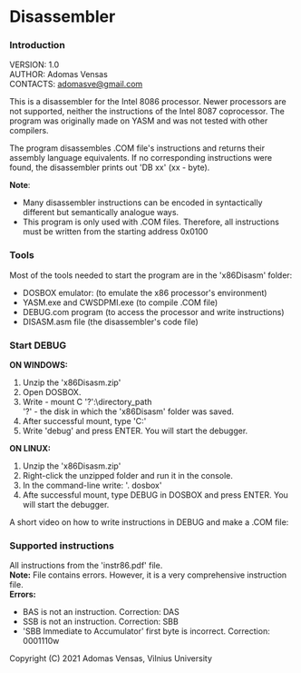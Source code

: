 <h1>Disassembler</h1>
<h3>Introduction</h3>

VERSION: 1.0<br>
AUTHOR: Adomas Vensas<br>
CONTACTS: adomasve@gmail.com<br>

This is a disassembler for the Intel 8086 processor. Newer processors are not supported, neither the instructions of the Intel 8087 coprocessor. The program was originally made on YASM and was not tested with other compilers.<br>

The program disassembles .COM file's instructions and returns their assembly language equivalents. If no corresponding instructions were found, the disassembler prints out 'DB xx' (xx - byte).

<strong>Note</strong>:
<ul>
  <li>Many disassembler instructions can be encoded in syntactically different but semantically analogue ways.</li>
  <li>This program is only used with .COM files. Therefore, all instructions must be written from the starting address 0x0100</li>
</ul>
<h3>Tools</h3>
Most of the tools needed to start the program are in the 'x86Disasm' folder:
<ul>
  <li>DOSBOX emulator: (to emulate the x86 processor's environment)</li>
  <li>YASM.exe and CWSDPMI.exe (to compile .COM file)</li>
  <li>DEBUG.com program (to access the processor and write instructions)</li>
  <li>DISASM.asm file (the disassembler's code file)</li>
</ul>

<h3> Start DEBUG </h3>

<strong>ON WINDOWS:</strong>
<ol>
  <li>Unzip the 'x86Disasm.zip'</li>
    <li>Open DOSBOX.</li>
    <li>Write - mount C '?':\directory_path<br>
        '?' - the disk in which the 'x86Disasm' folder was saved.</li>
    <li>After successful mount, type 'C:'</li>
    <li>Write 'debug' and press ENTER. You will start the debugger.</li>
</ol>
<strong>ON LINUX:</strong>
<ol>
  <li>Unzip the 'x86Disasm.zip'</li>
  <li>Right-click the unzipped folder and run it in the console.</li>
  <li>In the command-line write: '. dosbox'</li>
  <li>Afte successful mount, type DEBUG in DOSBOX and press ENTER. You will start the debugger.</li>
</ol>
A short video on how to write instructions in DEBUG and make a .COM file:<br>

<h3> Supported instructions </h3>
All instructions from the 'instr86.pdf' file.<br>
<strong>Note:</strong> File contains errors. However, it is a very comprehensive instruction file.<br>
<strong>Errors:</strong>
<ul>
  <li>BAS is not an instruction. Correction: DAS</li>
  <li>SSB is not an instruction. Correction: SBB</li>
  <li>'SBB Immediate to Accumulator' first byte is incorrect. Correction: 0001110w</li>
</ul>

Copyright (C) 2021 Adomas Vensas, Vilnius University

